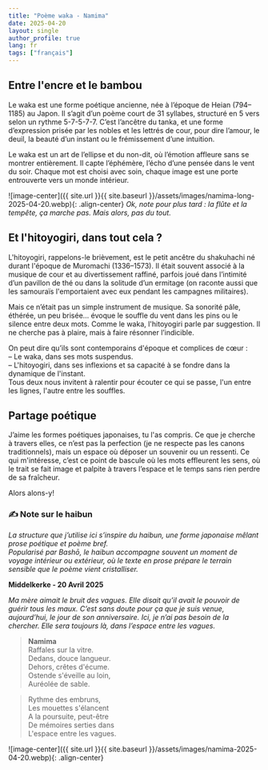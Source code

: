 ```yaml
---
title: "Poème waka - Namima"
date: 2025-04-20
layout: single
author_profile: true
lang: fr
tags: ["français"]
---
```


## Entre l'encre et le bambou

Le waka est une forme poétique ancienne, née à l’époque de Heian (794–1185) au Japon. Il s’agit d’un poème court de 31 syllabes, structuré en 5 vers selon un rythme 5-7-5-7-7. C’est l’ancêtre du tanka, et une forme d’expression prisée par les nobles et les lettrés de cour, pour dire l’amour, le deuil, la beauté d’un instant ou le frémissement d’une intuition.

Le waka est un art de l’ellipse et du non-dit, où l’émotion affleure sans se montrer entièrement. Il capte l’éphémère, l’écho d’une pensée dans le vent du soir. Chaque mot est choisi avec soin, chaque image est une porte entrouverte vers un monde intérieur.

![image-center]({{ site.url }}{{ site.baseurl }}/assets/images/namima-long-2025-04-20.webp){: .align-center}
*Ok, note pour plus tard : la flûte et la tempête, ça marche pas. Mais alors, pas du tout.*

## Et l'hitoyogiri, dans tout cela ?

L'hitoyogiri, rappelons-le brièvement, est le petit ancêtre du shakuhachi né durant l'époque de Muromachi (1336–1573). Il était souvent associé à la musique de cour et au divertissement raffiné, parfois joué dans l’intimité d’un pavillon de thé ou dans la solitude d’un ermitage (on raconte aussi que les samouraïs l'emportaient avec eux pendant les campagnes militaires).

Mais ce n’était pas un simple instrument de musique. Sa sonorité pâle, éthérée, un peu brisée… évoque le souffle du vent dans les pins ou le silence entre deux mots. Comme le waka, l'hitoyogiri parle par suggestion. Il ne cherche pas à plaire, mais à faire résonner l’indicible.

On peut dire qu’ils sont contemporains d'époque et complices de cœur :  
– Le waka, dans ses mots suspendus.  
– L'hitoyogiri, dans ses inflexions et sa capacité à se fondre dans la dynamique de l'instant.  
Tous deux nous invitent à ralentir pour écouter ce qui se passe, l'un entre les lignes, l'autre entre les souffles.

## Partage poétique 

J’aime les formes poétiques japonaises, tu l'as compris.
Ce que je cherche à travers elles, ce n’est pas la perfection (je ne respecte pas les canons traditionnels), mais un espace où déposer un souvenir ou un ressenti.
Ce qui m'intéresse, c’est ce point de bascule où les mots effleurent les sens,
où le trait se fait image et palpite à travers l’espace et le temps sans rien perdre de sa fraîcheur. 

Alors alons-y!

### ✍️ Note sur le haibun

*La structure que j’utilise ici s’inspire du haibun, une forme japonaise mêlant prose poétique et poème bref.  
Popularisé par Bashō, le haibun accompagne souvent un moment de voyage intérieur ou extérieur, où le texte en prose prépare le terrain sensible que le poème vient cristalliser.*

**Middelkerke - 20 Avril 2025**

*Ma mère aimait le bruit des vagues.
Elle disait qu’il avait le pouvoir de guérir tous les maux.
C’est sans doute pour ça que je suis venue, aujourd’hui, le jour de son anniversaire.
Ici, je n’ai pas besoin de la chercher.
Elle sera toujours là, dans l’espace entre les vagues.*

> **Namima**  
> Raffales sur la vitre.  
> Dedans, douce langueur.  
> Dehors, crêtes d'écume.  
> Ostende s'éveille au loin,  
> Auréolée de sable.

> Rythme des embruns,  
> Les mouettes s'élancent   
> A la poursuite, peut-être <br>
> De mémoires serties dans <br>
> L'espace entre les vagues.

![image-center]({{ site.url }}{{ site.baseurl }}/assets/images/namima-2025-04-20.webp){: .align-center}
